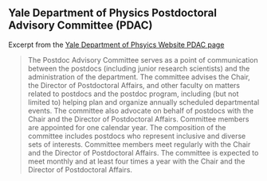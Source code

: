 ## Yale Department of Physics Postdoctoral Advisory Committee (PDAC)

Excerpt from the [Yale Department of Phsyics Website PDAC page](https://physics.yale.edu/about/postdoctoral-advisory-committee)


>
> The Postdoc Advisory Committee serves as a point of communication between the postdocs (including junior research scientists) and the administration of the department. The committee advises the Chair, the Director of Postdoctoral Affairs, and other faculty on matters related to postdocs and the postdoc program, including (but not limited to) helping plan and organize annually scheduled departmental events. The committee also advocate on behalf of postdocs with the Chair and the Director of Postdoctoral Affairs. Committee members are appointed for one calendar year. The composition of the committee includes postdocs who represent inclusive and diverse sets of interests. Committee members meet regularly with the Chair and the Director of Postdoctoral Affairs. The committee is expected to meet monthly and at least four times a year with the Chair and the Director of Postdoctoral Affairs.
>


<!--

**Here are some ideas to get you started:**

🙋‍♀️ A short introduction - what is your organization all about?
🌈 Contribution guidelines - how can the community get involved?
👩‍💻 Useful resources - where can the community find your docs? Is there anything else the community should know?
🍿 Fun facts - what does your team eat for breakfast?
🧙 Remember, you can do mighty things with the power of [Markdown](https://docs.github.com/github/writing-on-github/getting-started-with-writing-and-formatting-on-github/basic-writing-and-formatting-syntax)
-->
